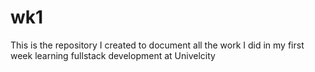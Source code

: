 # wk1
This is the repository I created to document all the work I did in my first week learning fullstack development at Univelcity
